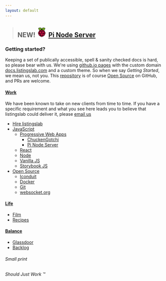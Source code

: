 ```yaml
---
layout: default
---
```


> ## NEW! ![Featured Image](docs/tech/pi/images/pi-logo.png "Featured Image") [Pi Node Server](docs/tech/pi)

### Getting started?

Keeping a set of publically accessible, spell & sanity checked docs is hard, so please bear with us. We're using [github.io pages](https://pages.github.com) with the custom domain [docs.listingslab.com](https://docs.listingslab.com) and a custom theme. So when we say _Getting Started_, we mean us, not you. This [repository](https://github.com/listingslab-software/docs) is of course [Open Source](docs/tech/open-source) on GitHub, and PRs are welcome.

#### [Work](work)

We have been known to take on new clients from time to time. If you have a specific requirement and what you see here leads you to believe that listingslab could deliver it, please [email us](mailto:listingslab@gmail.com)

- [Hire listingslab](docs/business/hire-listingslab)
- [JavaScript](docs/tech/javascript)
  - [Progressive Web Apps](docs/tech/pwa)
    - [ChuckenGotchi](docs/chuckengotchi)
    - [Pi Node Server](docs/tech/pi/pi-node-server)
  - [React](docs/tech/javascript/react)
  - [Node](docs/tech/javascript/node)
  - [Vanilla JS](docs/tech/javascript/vanilla)
  - [Storybook JS](docs/tech/javascript/storybook)
- [Open Source](docs/tech/open-source)
  - [Iconduit](docs/iconduit)
  - [Docker](docs/tech/docker)
  - [Git](docs/tech/git/)
  - [websocket.org](docs/socket-viewer)

#### [Life](life)

- [Film](docs/film)
- [Recipes](docs/food)

#### [Balance](balance)

- [Glassdoor](docs/business/glassdoor)
- [Backlog](docs/backlog)

###### Small print

_Should Just Work &trade;_
